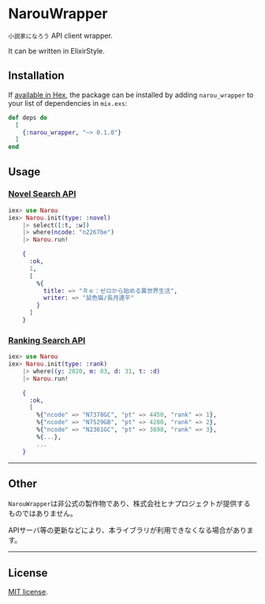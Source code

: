 # NarouWrapper

`小説家になろう` API client wrapper.

It can be written in ElixirStyle.

## Installation

If [available in Hex](https://hex.pm/docs/publish), the package can be installed
by adding `narou_wrapper` to your list of dependencies in `mix.exs`:

```elixir
def deps do
  [
    {:narou_wrapper, "~> 0.1.0"}
  ]
end
```

## Usage

### [Novel Search API](https://dev.syosetu.com/man/api/)

```elixir
iex> use Narou
iex> Narou.init(type: :novel)
    |> select([:t, :w])
    |> where(ncode: "n2267be")
    |> Narou.run!

    {
      :ok,
      1,
      [
        %{
          title: => "Ｒｅ：ゼロから始める異世界生活",
          writer: => "鼠色猫/長月達平"
        }
      ]
    }

```

### [Ranking Search API](https://dev.syosetu.com/man/rankapi/)

```elixir
iex> use Narou
iex> Narou.init(type: :rank)
    |> where((y: 2020, m: 03, d: 31, t: :d)
    |> Narou.run!

    {
      :ok,
      [
        %{"ncode" => "N7378GC", "pt" => 4450, "rank" => 1},
        %{"ncode" => "N7529GB", "pt" => 4280, "rank" => 2},
        %{"ncode" => "N2361GC", "pt" => 3698, "rank" => 3},
        %{...},
        ...
    }

```

---
## Other
`NarouWrapper`は非公式の製作物であり、株式会社ヒナプロジェクトが提供するものではありません。

APIサーバ等の更新などにより、本ライブラリが利用できなくなる場合があります。

---
## License

[MIT license](https://en.wikipedia.org/wiki/MIT_License).